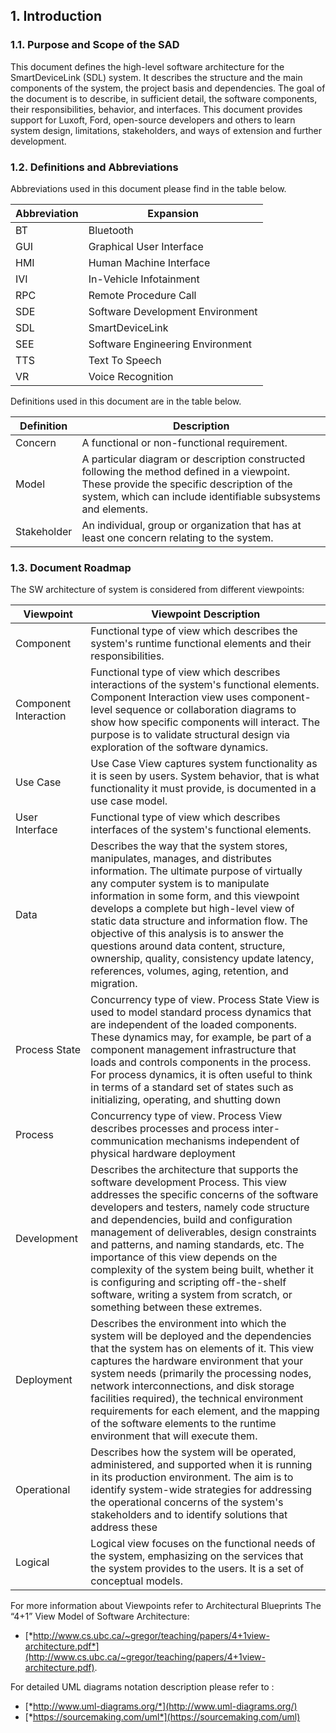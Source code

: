## 1. Introduction

### 1.1. Purpose and Scope of the SAD

This document defines the high-level software architecture for the SmartDeviceLink (SDL) system. It describes the structure and the main components of the system, the project basis and dependencies. The goal of the document is to describe, in sufficient detail, the software components, their responsibilities, behavior, and interfaces. This document provides support for Luxoft, Ford, open-source developers and others to learn system design, limitations, stakeholders, and ways of extension and further development.

### 1.2. Definitions and Abbreviations

Abbreviations used in this document please find in the table below.

| **Abbreviation** | **Expansion**                    |
|------------------|----------------------------------|
| BT               | Bluetooth                        |
| GUI              | Graphical User Interface         |
| HMI              | Human Machine Interface          |
| IVI              | In-Vehicle Infotainment          |
| RPC              | Remote Procedure Call            |
| SDE              | Software Development Environment |
| SDL              | SmartDeviceLink                  |
| SEE              | Software Engineering Environment |
| TTS              | Text To Speech                   |
| VR               | Voice Recognition                |

Definitions used in this document are in the table below.

| **Definition** | **Description**                   |
|----------------|-----------------------------------|
| Concern        | A functional or non-functional requirement. |
| Model          | A particular diagram or description constructed following the method defined in a viewpoint. These provide the specific description of the system, which can include identifiable subsystems and elements. |
| Stakeholder    | An individual, group or organization that has at least one concern relating to the system. |

### 1.3. Document Roadmap

The SW architecture of system is considered from different viewpoints:

| **Viewpoint**         | **Viewpoint Description** |
|-----------------------|---------------------------|
| Component             | Functional type of view which describes the system's runtime functional elements and their responsibilities. |
| Component Interaction | Functional type of view which describes interactions of the system's functional elements. Component Interaction view uses component-level sequence or collaboration diagrams to show how specific components will interact. The purpose is to validate structural design via exploration of the software dynamics. |
| Use Case              | Use Case View captures system functionality as it is seen by users. System behavior, that is what functionality it must provide, is documented in a use case model. |
| User Interface        | Functional type of view which describes interfaces of the system's functional elements. |
| Data                  | Describes the way that the system stores, manipulates, manages, and distributes information. The ultimate purpose of virtually any computer system is to manipulate information in some form, and this viewpoint develops a complete but high-level view of static data structure and information flow. The objective of this analysis is to answer the questions around data content, structure, ownership, quality, consistency update latency, references, volumes, aging, retention, and migration. |
| Process State         | Concurrency type of view. Process State View is used to model standard process dynamics that are independent of the loaded components. These dynamics may, for example, be part of a component management infrastructure that loads and controls components in the process. For process dynamics, it is often useful to think in terms of a standard set of states such as initializing, operating, and shutting down |
| Process               | Concurrency type of view. Process View describes processes and process inter-communication mechanisms independent of physical hardware deployment |
| Development           | Describes the architecture that supports the software development Process. This view addresses the specific concerns of the software developers and testers, namely code structure and dependencies, build and configuration management of deliverables, design constraints and patterns, and naming standards, etc. The importance of this view depends on the complexity of the system being built, whether it is configuring and scripting off-the-shelf software, writing a system from scratch, or something between these extremes. |
| Deployment            | Describes the environment into which the system will be deployed and the dependencies that the system has on elements of it. This view captures the hardware environment that your system needs (primarily the processing nodes, network interconnections, and disk storage facilities required), the technical environment requirements for each element, and the mapping of the software elements to the runtime environment that will execute them. |
| Operational           | Describes how the system will be operated, administered, and supported when it is running in its production environment. The aim is to identify system-wide strategies for addressing the operational concerns of the system's stakeholders and to identify solutions that address these |
| Logical               | Logical view focuses on the functional needs of the system, emphasizing on the services that the system provides to the users. It is a set of conceptual models. |

For more information about Viewpoints refer to Architectural Blueprints The “4+1” View Model of Software Architecture:
- [*http://www.cs.ubc.ca/~gregor/teaching/papers/4+1view-architecture.pdf*](http://www.cs.ubc.ca/~gregor/teaching/papers/4+1view-architecture.pdf).

For detailed UML diagrams notation description please refer to :
- [*http://www.uml-diagrams.org/*](http://www.uml-diagrams.org/)
- [*https://sourcemaking.com/uml*](https://sourcemaking.com/uml)
